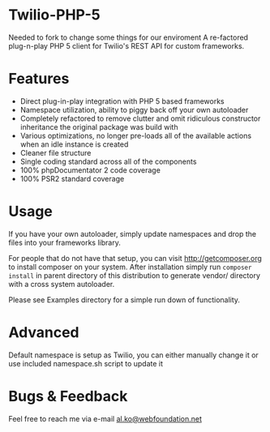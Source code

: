 Twilio-PHP-5
===========
Needed to fork to change some things for our enviroment
A re-factored plug-n-play PHP 5 client for Twilio's REST API for custom frameworks.

Features
===========
- Direct plug-in-play integration with PHP 5 based frameworks
- Namespace utilization, ability to piggy back off your own autoloader
- Completely refactored to remove clutter and omit ridiculous constructor inheritance the original package was build with
- Various optimizations, no longer pre-loads all of the available actions when an idle instance is created
- Cleaner file structure
- Single coding standard across all of the components
- 100% phpDocumentator 2 code coverage
- 100% PSR2 standard coverage

Usage
===========
If you have your own autoloader, simply update namespaces and drop the files
into your frameworks library.

For people that do not have that setup, you can visit http://getcomposer.org to install
composer on your system. After installation simply run `composer install` in parent
directory of this distribution to generate vendor/ directory with a cross system autoloader.

Please see Examples directory for a simple run down of functionality.

Advanced
===========

Default namespace is setup as Twilio, you can either manually change it or use included namespace.sh script to update it

Bugs & Feedback
===========
Feel free to reach me via e-mail al.ko@webfoundation.net
